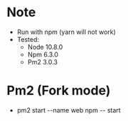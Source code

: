 # Note

- Run with npm (yarn will not work)
- Tested: 
    - Node 10.8.0
    - Npm 6.3.0
    - Pm2 3.0.3

# Pm2 (Fork mode)

- pm2 start --name web npm -- start
